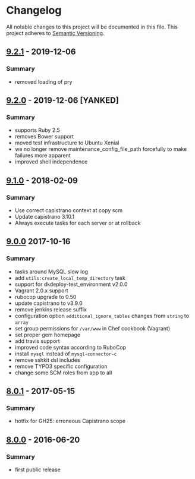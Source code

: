 # Changelog
All notable changes to this project will be documented in this file.
This project adheres to [Semantic Versioning](http://semver.org/).

## [9.2.1] - 2019-12-06
### Summary

- removed loading of pry

## [9.2.0] - 2019-12-06 [YANKED]
### Summary

- supports Ruby 2.5
- removes Bower support
- moved test infrastructure to Ubuntu Xenial
- we no longer remove maintenance_config_file_path forcefully to make failures more apparent
- improved shell independence

## [9.1.0] - 2018-02-09
### Summary

- Use correct capistrano context at copy scm
- Update capistrano 3.10.1
- Always execute tasks for each server or at rollback

## [9.0.0] 2017-10-16
### Summary

- tasks around MySQL slow log
- add `utils:create_local_temp_directory` task
- support for dkdeploy-test_environment v2.0.0
- Vagrant 2.0.x support
- rubocop upgrade to 0.50
- update capistrano to v3.9.0
- remove jenkins release suffix
- configuration option `additional_ignore_tables` changes from `string` to `array`
- set group permissions for `/var/www` in Chef cookbook (Vagrant)
- set proper gem homepage
- add travis support
- improved code syntax according to RuboCop
- install `mysql` instead of `mysql-connector-c`
- remove sshkit dsl includes
- remove TYPO3 specific configuration
- change some SCM roles from app to all

## [8.0.1] - 2017-05-15
### Summary

- hotfix for GH25: erroneous Capistrano scope

## [8.0.0] - 2016-06-20
### Summary

- first public release

[Unreleased]: https://github.com/dkdeploy/dkdeploy-core/compare/master...develop
[9.2.1]: https://github.com/dkdeploy/dkdeploy-core/releases/tag/v9.2.1
[9.2.0]: https://github.com/dkdeploy/dkdeploy-core/releases/tag/v9.2.0
[9.1.0]: https://github.com/dkdeploy/dkdeploy-core/releases/tag/v9.1.0
[9.0.0]: https://github.com/dkdeploy/dkdeploy-core/releases/tag/v9.0.0
[8.0.1]: https://github.com/dkdeploy/dkdeploy-core/releases/tag/v8.0.1
[8.0.0]: https://github.com/dkdeploy/dkdeploy-core/releases/tag/v8.0.0
